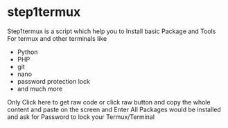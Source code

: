 # step1termux

Step1termux is a script which help you to Install basic Package and Tools For termux and other terminals like
- Python
- PHP 
- git
- nano
- password protection lock
- and much more

Only Click here to get raw code or click raw button and copy the whole content and paste on the screen and Enter
All Packages would be installed and ask for Password to lock your Termux/Terminal
